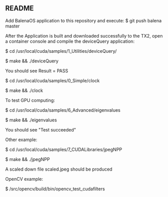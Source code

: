 README
------

Add BalenaOS application to this repository and execute:
$ git push balena master

After the Application is built and downloaded successfully to the TX2, open a container console and compile the deviceQuery application:

$ cd /usr/local/cuda/samples/1_Utilities/deviceQuery/

$ make && ./deviceQuery

You should see Result = PASS

$ cd /usr/local/cuda/samples/0_Simple/clock

$ make && ./clock

To test GPU computing:

$ cd /usr/local/cuda/samples/6_Advanced/eigenvalues

$ make && ./eigenvalues

You should see "Test succeeded"

Other example:

$ cd /usr/local/cuda/samples/7_CUDALibraries/jpegNPP

$ make && ./jpegNPP

A scaled down file scaled.jpeg should be produced

OpenCV example:

$ /src/opencv/build/bin/opencv_test_cudafilters
